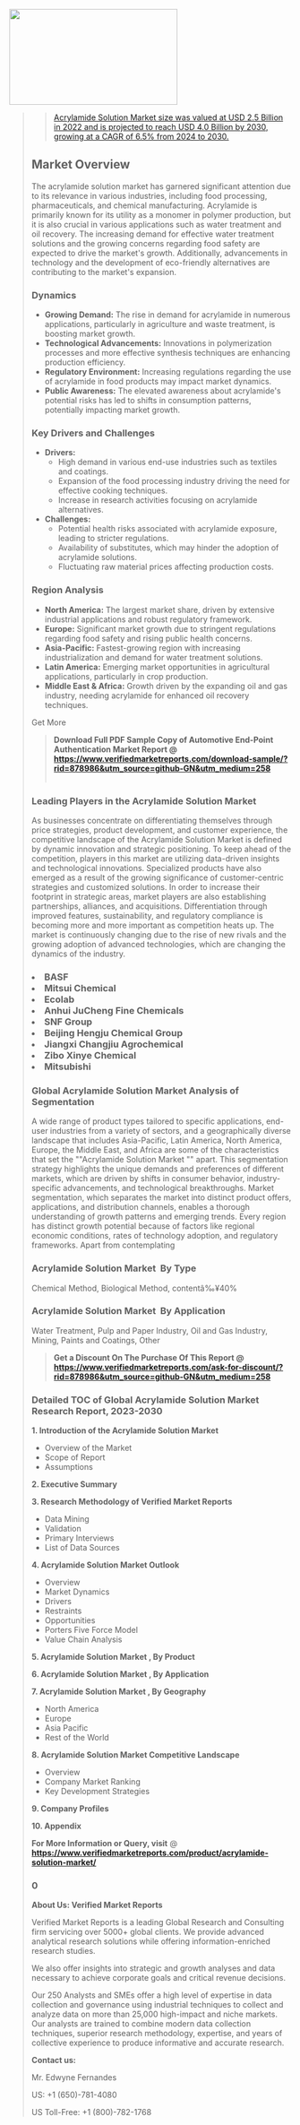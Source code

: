 <img src="https://ffe5etoiles.com/wp-content/uploads/2024/12/MST1-300x171.png" alt="" width="300" height="171" class="alignnone size-medium wp-image-20088" /><blockquote id="" class=""><a href="https://www.verifiedmarketreports.com/download-sample/?rid=870216&utm_source=github-GN&utm_medium=258" target="_blank"><blockquote id="" class=""><a href="https://www.verifiedmarketreports.com/download-sample/?rid=878986&utm_source=github-GN&utm_medium=258" target="_blank">Acrylamide Solution Market size was valued at USD 2.5 Billion in 2022 and is projected to reach USD 4.0 Billion by 2030, growing at a CAGR of 6.5% from 2024 to 2030.</a></blockquote><p><h2>Market Overview</h2><p>The acrylamide solution market has garnered significant attention due to its relevance in various industries, including food processing, pharmaceuticals, and chemical manufacturing. Acrylamide is primarily known for its utility as a monomer in polymer production, but it is also crucial in various applications such as water treatment and oil recovery. The increasing demand for effective water treatment solutions and the growing concerns regarding food safety are expected to drive the market's growth. Additionally, advancements in technology and the development of eco-friendly alternatives are contributing to the market's expansion.</p><h3>Dynamics</h3><ul> <li><strong>Growing Demand:</strong> The rise in demand for acrylamide in numerous applications, particularly in agriculture and waste treatment, is boosting market growth.</li> <li><strong>Technological Advancements:</strong> Innovations in polymerization processes and more effective synthesis techniques are enhancing production efficiency.</li> <li><strong>Regulatory Environment:</strong> Increasing regulations regarding the use of acrylamide in food products may impact market dynamics.</li> <li><strong>Public Awareness:</strong> The elevated awareness about acrylamide's potential risks has led to shifts in consumption patterns, potentially impacting market growth.</li></ul><h3>Key Drivers and Challenges</h3><ul> <li><strong>Drivers:</strong> <ul> <li>High demand in various end-use industries such as textiles and coatings.</li> <li>Expansion of the food processing industry driving the need for effective cooking techniques.</li> <li>Increase in research activities focusing on acrylamide alternatives.</li> </ul> </li> <li><strong>Challenges:</strong> <ul> <li>Potential health risks associated with acrylamide exposure, leading to stricter regulations.</li> <li>Availability of substitutes, which may hinder the adoption of acrylamide solutions.</li> <li>Fluctuating raw material prices affecting production costs.</li> </ul> </li></ul><h3>Region Analysis</h3><ul> <li><strong>North America:</strong> The largest market share, driven by extensive industrial applications and robust regulatory framework.</li> <li><strong>Europe:</strong> Significant market growth due to stringent regulations regarding food safety and rising public health concerns.</li> <li><strong>Asia-Pacific:</strong> Fastest-growing region with increasing industrialization and demand for water treatment solutions.</li> <li><strong>Latin America:</strong> Emerging market opportunities in agricultural applications, particularly in crop production.</li> <li><strong>Middle East & Africa:</strong> Growth driven by the expanding oil and gas industry, needing acrylamide for enhanced oil recovery techniques.</li></ul><p>Get More</p></p><blockquote id="" class=""><strong>Download Full PDF Sample Copy of Automotive End-Point Authentication Market Report @ <a href="https://www.verifiedmarketreports.com/download-sample/?rid=878986&utm_source=github-GN&utm_medium=258" target="_blank">https://www.verifiedmarketreports.com/download-sample/?rid=878986&utm_source=github-GN&utm_medium=258</a></strong><br /><br /></blockquote><h3 id="" class="">Leading Players in the&nbsp;Acrylamide Solution Market </h3><p>As businesses concentrate on differentiating themselves through price strategies, product development, and customer experience, the competitive landscape of the Acrylamide Solution Market is defined by dynamic innovation and strategic positioning. To keep ahead of the competition, players in this market are utilizing data-driven insights and technological innovations. Specialized products have also emerged as a result of the growing significance of customer-centric strategies and customized solutions. In order to increase their footprint in strategic areas, market players are also establishing partnerships, alliances, and acquisitions. Differentiation through improved features, sustainability, and regulatory compliance is becoming more and more important as competition heats up. The market is continuously changing due to the rise of new rivals and the growing adoption of advanced technologies, which are changing the dynamics of the industry.</p><h3 class=""><li>BASF</li><li> Mitsui Chemical</li><li> Ecolab</li><li> Anhui JuCheng Fine Chemicals</li><li> SNF Group</li><li> Beijing Hengju Chemical Group</li><li> Jiangxi Changjiu Agrochemical</li><li> Zibo Xinye Chemical</li><li> Mitsubishi</h3><h3 id="" class="">Global&nbsp;Acrylamide Solution Market Analysis of Segmentation</h3><p id="" class="">A wide range of product types tailored to specific applications, end-user industries from a variety of sectors, and a geographically diverse landscape that includes Asia-Pacific, Latin America, North America, Europe, the Middle East, and Africa are some of the characteristics that set the ""Acrylamide Solution Market "" apart. This segmentation strategy highlights the unique demands and preferences of different markets, which are driven by shifts in consumer behavior, industry-specific advancements, and technological breakthroughs. Market segmentation, which separates the market into distinct product offers, applications, and distribution channels, enables a thorough understanding of growth patterns and emerging trends. Every region has distinct growth potential because of factors like regional economic conditions, rates of technology adoption, and regulatory frameworks. Apart from contemplating</p><h3 id="" class="">Acrylamide Solution Market &nbsp;By Type</h3><p>Chemical Method, Biological Method, contentâ‰¥40%</p><h3 id="" class="">Acrylamide Solution Market &nbsp;By Application</h3><p class="">Water Treatment, Pulp and Paper Industry, Oil and Gas Industry, Mining, Paints and Coatings, Other</p><blockquote id="" class=""><strong>Get a Discount On The Purchase Of This Report @ <a href="https://www.verifiedmarketreports.com/download-sample/?rid=878986&utm_source=github-GN&utm_medium=258" target="_blank">https://www.verifiedmarketreports.com/ask-for-discount/?rid=878986&utm_source=github-GN&utm_medium=258</a></strong></blockquote><h3 id="" class="">Detailed TOC of Global Acrylamide Solution Market Research Report, 2023-2030</h3><p id="" class=""><strong>1. Introduction of the Acrylamide Solution Market </strong></p><ul><li>Overview of the Market</li><li>Scope of Report</li><li>Assumptions</li></ul><p id="" class=""><strong>2. Executive Summary</strong></p><p id="" class=""><strong>3. Research Methodology of Verified Market Reports</strong></p><ul><li>Data Mining</li><li>Validation</li><li>Primary Interviews</li><li>List of Data Sources</li></ul><p id="" class=""><strong>4. Acrylamide Solution Market Outlook</strong></p><ul><li>Overview</li><li>Market Dynamics</li><li>Drivers</li><li>Restraints</li><li>Opportunities</li><li>Porters Five Force Model</li><li>Value Chain Analysis</li></ul><p id="" class=""><strong>5. Acrylamide Solution Market , By Product</strong></p><p id="" class=""><strong>6. Acrylamide Solution Market , By Application</strong></p><p id="" class=""><strong>7. Acrylamide Solution Market , By Geography</strong></p><ul><li>North America</li><li>Europe</li><li>Asia Pacific</li><li>Rest of the World</li></ul><p id="" class=""><strong>8. Acrylamide Solution Market Competitive Landscape</strong></p><ul><li>Overview</li><li>Company Market Ranking</li><li>Key Development Strategies</li></ul><p id="" class=""><strong>9. Company Profiles</strong></p><p id="" class=""><strong>10. Appendix</strong></p><p><strong>For More Information or Query, visit</strong>&nbsp;@ <strong><a href="https://www.verifiedmarketreports.com/product/acrylamide-solution-market/" target="_blank">https://www.verifiedmarketreports.com/product/acrylamide-solution-market/</a></strong></p><h3 id="" class="">0</h3><p id="" class=""><strong>About Us: Verified Market Reports</strong></p><p id="" class="">Verified Market Reports is a leading Global Research and Consulting firm servicing over 5000+ global clients. We provide advanced analytical research solutions while offering information-enriched research studies.</p><p id="" class="">We also offer insights into strategic and growth analyses and data necessary to achieve corporate goals and critical revenue decisions.</p><p id="" class="">Our 250 Analysts and SMEs offer a high level of expertise in data collection and governance using industrial techniques to collect and analyze data on more than 25,000 high-impact and niche markets. Our analysts are trained to combine modern data collection techniques, superior research methodology, expertise, and years of collective experience to produce informative and accurate research.</p><p id="" class=""><strong>Contact us:</strong></p><p id="" class="">Mr. Edwyne Fernandes</p><p id="" class="">US: +1 (650)-781-4080</p><p id="" class="">US Toll-Free: +1 (800)-782-1768</p>
